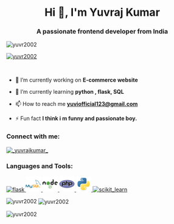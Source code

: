 <h1 align="center">Hi 👋, I'm Yuvraj Kumar</h1>
<h3 align="center">A passionate frontend developer from India</h3>

<p align="left"> <img src="https://komarev.com/ghpvc/?username=yuvr2002&label=Profile%20views&color=0e75b6&style=flat" alt="yuvr2002" /> </p>

<p align="left"> <a href="https://github.com/ryo-ma/github-profile-trophy"><img src="https://github-profile-trophy.vercel.app/?username=yuvr2002" alt="yuvr2002" /></a> </p>

<p align="left"> <a href="https://twitter.com/" target="blank"><img src="https://img.shields.io/twitter/follow/?logo=twitter&style=for-the-badge" alt="" /></a> </p>

- 🔭 I’m currently working on **E-commerce website**

- 🌱 I’m currently learning **python , flask, SQL**

- 📫 How to reach me **yuviofficial123@gmail.com**

- ⚡ Fun fact **I think i m funny and passionate boy.**

<h3 align="left">Connect with me:</h3>
<p align="left">
<a href="https://instagram.com/_yuvrajkumar_" target="blank"><img align="center" src="https://raw.githubusercontent.com/rahuldkjain/github-profile-readme-generator/master/src/images/icons/Social/instagram.svg" alt="_yuvrajkumar_" height="30" width="40" /></a>
</p>

<h3 align="left">Languages and Tools:</h3>
<p align="left"> <a href="https://flask.palletsprojects.com/" target="_blank" rel="noreferrer"> <img src="https://www.vectorlogo.zone/logos/pocoo_flask/pocoo_flask-icon.svg" alt="flask" width="40" height="40"/> </a> <a href="https://www.mysql.com/" target="_blank" rel="noreferrer"> <img src="https://raw.githubusercontent.com/devicons/devicon/master/icons/mysql/mysql-original-wordmark.svg" alt="mysql" width="40" height="40"/> </a> <a href="https://nodejs.org" target="_blank" rel="noreferrer"> <img src="https://raw.githubusercontent.com/devicons/devicon/master/icons/nodejs/nodejs-original-wordmark.svg" alt="nodejs" width="40" height="40"/> </a> <a href="https://www.php.net" target="_blank" rel="noreferrer"> <img src="https://raw.githubusercontent.com/devicons/devicon/master/icons/php/php-original.svg" alt="php" width="40" height="40"/> </a> <a href="https://www.python.org" target="_blank" rel="noreferrer"> <img src="https://raw.githubusercontent.com/devicons/devicon/master/icons/python/python-original.svg" alt="python" width="40" height="40"/> </a> <a href="https://scikit-learn.org/" target="_blank" rel="noreferrer"> <img src="https://upload.wikimedia.org/wikipedia/commons/0/05/Scikit_learn_logo_small.svg" alt="scikit_learn" width="40" height="40"/> </a> </p>

<p><img align="left" src="https://github-readme-stats.vercel.app/api/top-langs?username=yuvr2002&show_icons=true&locale=en&layout=compact" alt="yuvr2002" /></p>

<p>&nbsp;<img align="center" src="https://github-readme-stats.vercel.app/api?username=yuvr2002&show_icons=true&locale=en" alt="yuvr2002" /></p>

<p><img align="center" src="https://github-readme-streak-stats.herokuapp.com/?user=yuvr2002&" alt="yuvr2002" /></p>
